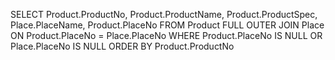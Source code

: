 SELECT Product.ProductNo, Product.ProductName, Product.ProductSpec, Place.PlaceName, Product.PlaceNo
FROM Product 
FULL OUTER JOIN Place 
ON Product.PlaceNo = Place.PlaceNo
WHERE Product.PlaceNo IS NULL OR Place.PlaceNo IS NULL
ORDER BY Product.ProductNo